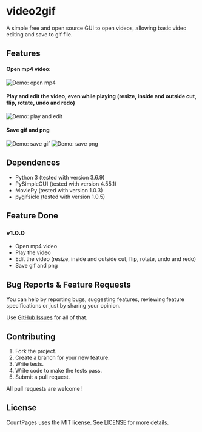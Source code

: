 # video2gif

A simple free and open source GUI to open videos, allowing basic video editing and save to gif file.

## Features

#### Open mp4 video:

![Demo: open mp4](gifs/open_mp4.gif)
#### Play and edit the video, even while playing (resize, inside and outside cut, flip, rotate, undo and redo)
![Demo: play and edit](gifs/play_edit.gif)
#### Save gif and png
![Demo: save gif](gifs/save_gif.gif)
![Demo: save png](gifs/save_png.gif)


## Dependences

- Python 3 (tested with version 3.6.9)
- PySimpleGUI (tested with version 4.55.1)
- MoviePy (tested with version 1.0.3)
- pygifsicle (tested with version 1.0.5)

## Feature Done 

### v1.0.0

* Open mp4 video
* Play the video
* Edit the video (resize, inside and outside cut, flip, rotate, undo and redo)
* Save gif and png

## Bug Reports & Feature Requests

You can help by reporting bugs, suggesting features, reviewing feature specifications or just by sharing your opinion.

Use [GitHub Issues](https://github.com/JonathanAlis/video2gif/issues) for all of that.

## Contributing

1. Fork the project.
2. Create a branch for your new feature.
3. Write tests.
4. Write code to make the tests pass.
5. Submit a pull request.

All pull requests are welcome !

## License

CountPages uses the MIT license. See [LICENSE](https://github.com/JonathanAlis/video2gif/blob/master/LICENSE) for more details.
